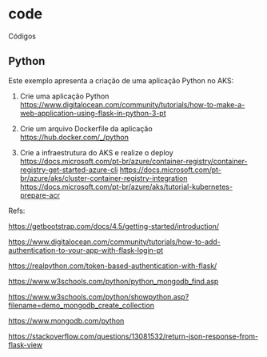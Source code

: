# code
Códigos


## Python

Este exemplo apresenta a criação de uma aplicação Python no AKS:

1) Crie uma aplicação Python 
https://www.digitalocean.com/community/tutorials/how-to-make-a-web-application-using-flask-in-python-3-pt

2) Crie um arquivo Dockerfile da aplicação
https://hub.docker.com/_/python

3) Crie a infraestrutura do AKS e realize o deploy 
https://docs.microsoft.com/pt-br/azure/container-registry/container-registry-get-started-azure-cli
https://docs.microsoft.com/pt-br/azure/aks/cluster-container-registry-integration
https://docs.microsoft.com/pt-br/azure/aks/tutorial-kubernetes-prepare-acr



Refs:

https://getbootstrap.com/docs/4.5/getting-started/introduction/

https://www.digitalocean.com/community/tutorials/how-to-add-authentication-to-your-app-with-flask-login-pt

https://realpython.com/token-based-authentication-with-flask/

https://www.w3schools.com/python/python_mongodb_find.asp

https://www.w3schools.com/python/showpython.asp?filename=demo_mongodb_create_collection

https://www.mongodb.com/python

https://stackoverflow.com/questions/13081532/return-json-response-from-flask-view
